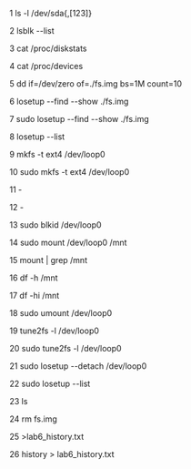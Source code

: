   1  ls -l /dev/sda{,[123]}

  2  lsblk --list

  3  cat /proc/diskstats

  4  cat /proc/devices

  5  dd if=/dev/zero of=./fs.img bs=1M count=10

  6  losetup --find --show ./fs.img

  7  sudo losetup --find --show ./fs.img

  8  losetup --list

  9  mkfs -t ext4 /dev/loop0

  10  sudo mkfs -t ext4 /dev/loop0

  11  -

  12  -

  13  sudo blkid /dev/loop0

  14  sudo mount /dev/loop0 /mnt

  15  mount | grep /mnt

  16  df -h /mnt

  17  df -hi /mnt

  18  sudo umount /dev/loop0

  19  tune2fs -l /dev/loop0

  20  sudo tune2fs -l /dev/loop0

  21  sudo losetup --detach /dev/loop0

  22  sudo losetup --list

  23  ls

  24  rm fs.img

  25  >lab6_history.txt

  26  history > lab6_history.txt
